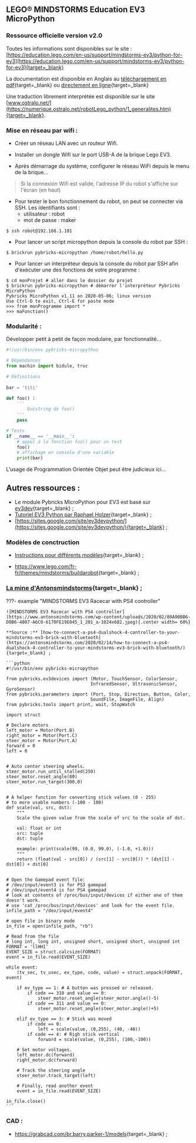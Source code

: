 ## LEGO® MINDSTORMS Education EV3 MicroPython

### Ressource officielle version v2.0

Toutes les informations sont disponibles sur le site : [https://education.lego.com/en-us/support/mindstorms-ev3/python-for-ev3](https://education.lego.com/en-us/support/mindstorms-ev3/python-for-ev3){target=_blank}

La documentation est disponible en Anglais au [téléchargement en pdf](https://assets.education.lego.com/v3/assets/blt293eea581807678a/bltb470b9ea6e38f8d4/5f8802fc4376310c19e33714/getting-started-with-micropython-v2_enus.pdf?locale=en-us){target=_blank} ou [directement en ligne](https://pybricks.com/ev3-micropython/){target=_blank}

Une traduction librement interprétée est disponible sur le site [www.ostralo.net/](https://numerique.ostralo.net/robotLego_python/1_generalites.htm){target=_blank}.


### Mise en réseau par wifi :

- Créer un réseau LAN avec un routeur Wifi.

- Installer un dongle Wifi sur le port USB-A de la brique Lego EV3.

- Après démarrage du système, configurer le réseau WiFi depuis le menu de la brique...

> Si la connexion Wifi est valide, l'adresse IP du robot s'affiche sur l'écran (en haut)

- Pour tester le bon fonctionnement du robot, on peut se connecter via SSH. Les identifiants sont :
  * utilisateur : robot
  * mot de passe : maker
```
$ ssh robot@192.168.1.101
```

- Pour lancer un script micropython depuis la console du robot par SSH : 
```
$ brickrun pybricks-micropython /home/robot/hello.py
```

- Pour lancer un interpréteur depuis la console du robot par SSH afin d'exécuter une des fonctions de votre programme :
```
$ cd monProjet # aller dans le dossier du projet
$ brickrun pybricks-micropython # démarrer l'interpréteur Pybricks MicroPython
Pybricks MicroPython v1.11 on 2020-05-06; linux version
Use Ctrl-D to exit, Ctrl-E for paste mode
>>> from monProgramme import *
>>> maFonction()
```

### Modularité :

Développer petit à petit de façon modulaire, par fonctionnalité...

```python
#!/usr/bin/env pybricks-micropython

# Dépendances
from machin import bidule, truc

# Définitions
    
bar = 'titi'

def foo() :
    '''
        Docstring de foo()
    '''
    pass

# Tests
if __name__ == '__main__': 
    # appel à la fonction foo() pour un test
    foo()
    # affichage en console d'une variable
    print(bar)
```

L'usage de Programmation Orientée Objet peut être judicieux ici...


## Autres ressources :

- Le module Pybricks MicroPython pour EV3 est basé sur [ev3dev](https://www.ev3dev.org/news/2019/04/13/ev3-micropython/){target=_blank} ;
- [Tutoriel EV3 Python par Raphael Holzer](https://ev3-tutorial.readthedocs.io/en/latest/index.html){target=_blank} ;
- [https://sites.google.com/site/ev3devpython/](https://sites.google.com/site/ev3devpython/){target=_blank} ;

### Modèles de conctruction

- [Instructions pour différents modèles](https://education.lego.com/en-us/product-resources/mindstorms-ev3/downloads/building-instructions#building-core){target=_blank} ;

- <https://www.lego.com/fr-fr/themes/mindstorms/buildarobot>{target=_blank} ;

### [La mine d'Antonsmindstorms](https://www.antonsmindstorms.com/){target=_blank} ;

???- example "MINDSTORMS EV3 Racecar with PS4 controller"

    ![MINDSTORMS EV3 Racecar with PS4 controller](https://www.antonsmindstorms.com/wp-content/uploads/2020/02/80A90BB6-D0B6-4807-A6C0-6170FE19E045_1_201_a-1024x682.jpeg){.center width= 60%}

    **Source :** [how-to-connect-a-ps4-dualshock-4-controller-to-your-mindstorms-ev3-brick-with-bluetooth](https://antonsmindstorms.com/2020/02/14/how-to-connect-a-ps4-dualshock-4-controller-to-your-mindstorms-ev3-brick-with-bluetooth/){target=_blank} ;

    ```python
    #!/usr/bin/env pybricks-micropython

    from pybricks.ev3devices import (Motor, TouchSensor, ColorSensor,
                                    InfraredSensor, UltrasonicSensor, GyroSensor)
    from pybricks.parameters import (Port, Stop, Direction, Button, Color,
                                    SoundFile, ImageFile, Align)
    from pybricks.tools import print, wait, StopWatch

    import struct

    # Declare motors 
    left_motor = Motor(Port.B)
    right_motor = Motor(Port.C)
    steer_motor = Motor(Port.A)
    forward = 0
    left = 0


    # Auto center steering wheels.
    steer_motor.run_until_stalled(250)
    steer_motor.reset_angle(80)
    steer_motor.run_target(300,0)


    # A helper function for converting stick values (0 - 255)
    # to more usable numbers (-100 - 100)
    def scale(val, src, dst):
        """
        Scale the given value from the scale of src to the scale of dst.
    
        val: float or int
        src: tuple
        dst: tuple
    
        example: print(scale(99, (0.0, 99.0), (-1.0, +1.0)))
        """
        return (float(val - src[0]) / (src[1] - src[0])) * (dst[1] - dst[0]) + dst[0]


    # Open the Gamepad event file:
    # /dev/input/event3 is for PS3 gamepad
    # /dev/input/event4 is for PS4 gamepad
    # look at contents of /proc/bus/input/devices if either one of them doesn't work.
    # use 'cat /proc/bus/input/devices' and look for the event file.
    infile_path = "/dev/input/event4"

    # open file in binary mode
    in_file = open(infile_path, "rb")

    # Read from the file
    # long int, long int, unsigned short, unsigned short, unsigned int
    FORMAT = 'llHHI'    
    EVENT_SIZE = struct.calcsize(FORMAT)
    event = in_file.read(EVENT_SIZE)

    while event:
        (tv_sec, tv_usec, ev_type, code, value) = struct.unpack(FORMAT, event)
        
        if ev_type == 1: # A button was pressed or released.
            if code == 310 and value == 0:
                steer_motor.reset_angle(steer_motor.angle()-5)
            if code == 311 and value == 0:
                steer_motor.reset_angle(steer_motor.angle()+5)
                
        elif ev_type == 3: # Stick was moved
            if code == 0: 
                left = scale(value, (0,255), (40, -40))
            if code == 4: # Righ stick vertical
                forward = scale(value, (0,255), (100,-100))
            
        # Set motor voltages. 
        left_motor.dc(forward)
        right_motor.dc(forward)

        # Track the steering angle
        steer_motor.track_target(left)

        # Finally, read another event
        event = in_file.read(EVENT_SIZE)

    in_file.close()
    ```

### CAD :
- <https://grabcad.com/br.barry.parker-1/models>{target=_blank} ;